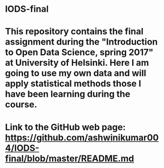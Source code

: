 # IODS-final
# This repository contains the final assignment during the "Introduction to Open Data Science, spring 2017" at University of Helsinki.  Here I am going to use my own data and will apply statistical methods those I have been learning during the course. 
 


# Link to the GitHub web page: https://github.com/ashwinikumar004/IODS-final/blob/master/README.md